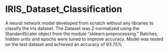 # IRIS_Dataset_Classification
A neural network model developed from scratch without any libraries to classify the Iris dataset.
The Dataset was Z-normalized using the StandardScaler object from the module
“sklearn.preprocessing.” Batches, hidden units and epochs were tuned to improve accuracy. 
Model was tested on the test dataset and achieved an accuracy of 93.75%

